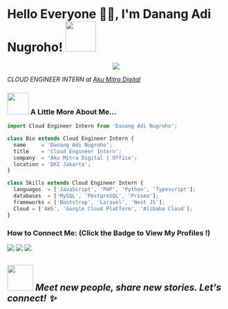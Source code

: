 <h1>Hello Everyone 🌾🔥, I'm Danang Adi Nugroho! <img src="https://media.giphy.com/media/12oufCB0MyZ1Go/giphy.gif" width="70"></h1>
<p align="center">
  <img src="https://github.com/thompsonemerson/thompsonemerson/raw/master/cover-thompson.png" />
</p>
<p><em>CLOUD ENGINEER INTERN at <a href="http://www.amital.co.id">Aku Mitra Digital</a></em></p>

### <img src="https://media.giphy.com/media/VgCDAzcKvsR6OM0uWg/giphy.gif" width="50"> A Little More About Me...  
```js
import Cloud Engineer Intern from 'Danang Adi Nugroho';

class Bio extends Cloud Engineer Intern {
  name     = 'Danang Adi Nugroho';
  title    = 'Cloud Engineer Intern';
  company  = 'Aku Mitra Digital | Office';
  location = 'DKI Jakarta';
}

class Skills extends Cloud Engineer Intern {
  languages  = ['JavaScript', 'PHP', 'Python', 'Typescript'];
  databases  = ['MySQL', 'PostgreSQL', 'Prisma'];
  frameworks = ['Bootstrap', 'Laravel', 'Nest JS'];
  Cloud = ['AWS', 'Google Cloud Platform', 'Alibaba Cloud'];
}
```

### How to Connect Me: <strong>(Click the Badge to View My Profiles !)</strong>

<img src="https://img.shields.io/badge/danangsmkn26@gmail.com-%23D14836.svg?&style=for-the-badge&logo=gmail&logoColor=white" href="danangsmkn26@gmail.com">   <a  href="https://www.instagram.com/danang_adi26/"><img src="https://img.shields.io/badge/@danang_adi26-%23E4405F.svg?&style=for-the-badge&logo=instagram&logoColor=white"></a>   <a href="https://www.linkedin.com/in/danangadi/"><img src="https://img.shields.io/badge/danangadi-%230077B5.svg?&style=for-the-badge&logo=linkedin&logoColor=white" ></a>  

<img src="https://media.giphy.com/media/LnQjpWaON8nhr21vNW/giphy.gif" width="60"> <em><b>Meet new people,</b> share new stories. <b>Let's connect!</b> ✨</em>
---
